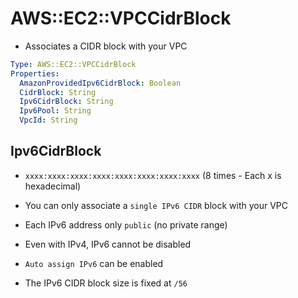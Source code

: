 # AWS::EC2::VPCCidrBlock

- Associates a CIDR block with your VPC

```yaml
Type: AWS::EC2::VPCCidrBlock
Properties:
  AmazonProvidedIpv6CidrBlock: Boolean
  CidrBlock: String
  Ipv6CidrBlock: String
  Ipv6Pool: String
  VpcId: String
```

## Ipv6CidrBlock

- `xxxx:xxxx:xxxx:xxxx:xxxx:xxxx:xxxx:xxxx` (8 times - Each x is hexadecimal)
- You can only associate a `single IPv6 CIDR` block with your VPC

- Each IPv6 address only `public` (no private range)
- Even with IPv4, IPv6 cannot be disabled
- `Auto assign IPv6` can be enabled
- The IPv6 CIDR block size is fixed at `/56`
